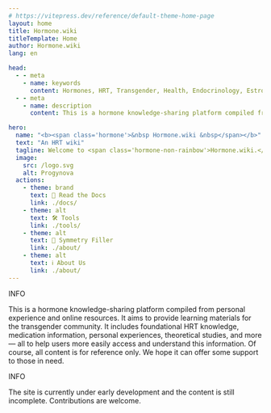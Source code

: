 ```yaml
---
# https://vitepress.dev/reference/default-theme-home-page
layout: home
title: Hormone.wiki
titleTemplate: Home
author: Hormone.wiki
lang: en

head:
  - - meta
    - name: keywords
      content: Hormones, HRT, Transgender, Health, Endocrinology, Estrogen, Wiki
  - - meta
    - name: description
      content: This is a hormone knowledge-sharing platform compiled from personal experience and online resources. It aims to provide learning materials for the transgender community.

hero:
  name: "<b><span class='hormone'>&nbsp Hormone.wiki &nbsp</span></b>"
  text: "An HRT wiki"
  tagline: Welcome to <span class='hormone-non-rainbow'>Hormone.wiki.</span> This is an HRT wiki for the transgender community. We hope it can offer some support to those in need.
  image:
    src: /logo.svg
    alt: Progynova
  actions:
    - theme: brand
      text: 📄 Read the Docs
      link: ./docs/
    - theme: alt
      text: 🛠️ Tools
      link: ./tools/
    - theme: alt
      text: 🌚 Symmetry Filler
      link: ./about/
    - theme: alt
      text: ℹ️ About Us
      link: ./about/
---
```


<script setup>
import { HomeContent } from '@INP146/vitepress-theme-hormone/components'
</script>

<HomeContent>

<div class="home custom-block">
  <p class="custom-block-title">INFO</p>
  <p style="">
    This is a hormone knowledge-sharing platform compiled from personal experience and online resources. It aims to provide learning materials for the transgender community. It includes foundational HRT knowledge, medication information, personal experiences, theoretical studies, and more — all to help users more easily access and understand this information. Of course, all content is for reference only. We hope it can offer some support to those in need.
  </p>
</div>

<div class="home custom-block">
  <p class="custom-block-title">INFO</p>
  <p style="">
    The site is currently under early development and the content is still incomplete. Contributions are welcome.
  </p>
</div>

</HomeContent>